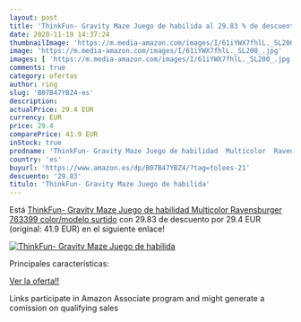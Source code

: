 ```yaml
---
layout: post
title: 'ThinkFun- Gravity Maze Juego de habilida al 29.83 % de descuento'
date: 2020-11-19 14:37:24
thumbnailImage: 'https://m.media-amazon.com/images/I/61iYWX7fhlL._SL200_.jpg'
image: 'https://m.media-amazon.com/images/I/61iYWX7fhlL._SL200_.jpg'
images: [ 'https://m.media-amazon.com/images/I/61iYWX7fhlL._SL200_.jpg' ]
comments: true
category: ofertas
author: ring
slug: 'B07B47YBZ4-es'
description:
actualPrice: 29.4 EUR
currency: EUR
price: 29.4
comparePrice: 41.9 EUR
inStock: true
prodname: 'ThinkFun- Gravity Maze Juego de habilidad  Multicolor  Ravensburger 763399    color/modelo surtido'
country: 'es'
buyurl: 'https://www.amazon.es/dp/B07B47YBZ4/?tag=tolees-21'
descuento: '29.83'
titulo: 'ThinkFun- Gravity Maze Juego de habilida'
---
```


Está [ThinkFun- Gravity Maze Juego de habilidad  Multicolor  Ravensburger 763399    color/modelo surtido](https://www.amazon.es/dp/B07B47YBZ4/?tag=tolees-21) con 29.83 de descuento por 29.4 EUR (original: 41.9 EUR) en el siguiente enlace!

[![ThinkFun- Gravity Maze Juego de habilida](https://m.media-amazon.com/images/I/61iYWX7fhlL._SL200_.jpg)](https://www.amazon.es/dp/B07B47YBZ4/?tag=tolees-21)

Principales características:


[Ver la oferta!!](https://www.amazon.es/dp/B07B47YBZ4/?tag=tolees-21)

Links participate in Amazon Associate program and might generate a comission on qualifying sales


